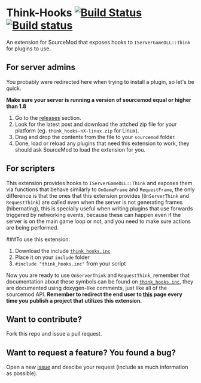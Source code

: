 # Think-Hooks [![Build Status](https://travis-ci.org/fakuivan/Think-Hooks.svg?branch=master)](https://travis-ci.org/fakuivan/Think-Hooks) [![Build status](https://ci.appveyor.com/api/projects/status/o9ewtn209bp8k3l3/branch/master?svg=true)](https://ci.appveyor.com/project/fakuivan/think-hooks/branch/master)
An extension for SourceMod that exposes hooks to ``IServerGameDLL::Think`` for plugins to use.

## For server admins
You probably were redirected here when trying to install a plugin, so let's be quick.

__Make sure your server is running a version of sourcemod equal or higher than 1.8__

1. Go to the [releases](https://github.com/fakuivan/Think-Hooks/releases) section.
2. Look for the latest post and download the attched zip file for your platform (eg. ``think_hooks-nX-linux.zip`` for Linux).
3. Drag and drop the contents from the file to your ``sourcemod`` folder.
4. Done, load or reload any plugins that need this extension to work, they should ask SourceMod to load the extension for you.

## For scripters
This extension provides hooks to ``IServerGameDLL::Think`` and exposes them via functions that behave similarly to ``OnGameFrame`` and ``RequestFrame``, the only difference is that the ones that this extension provides (``OnServerThink`` and ``RequestThink``) are called even when the server is not generating frames (hibernating), this is specially useful when writing plugins that use forwards triggered by networking events, because these can happen even if the server is on the main game loop or not, and you need to make sure actions are being performed.

###To use this extension:

1. Download the include [``think_hooks.inc``](https://github.com/fakuivan/Think-Hooks/blob/master/include/think_hooks.inc)
2. Place it on your ``include`` folder
3. ``#include "think_hooks.inc"`` from your script

Now you are ready to use ``OnServerThink`` and ``RequestThink``, remember that documentation about these symbols can be found on [``think_hooks.inc``](https://github.com/fakuivan/Think-Hooks/blob/master/include/think_hooks.inc), they are documented using doxygen-like comments, just like all of the sourcemod API. **Remember to redirect the end user to [this](https://github.com/fakuivan/Think-Hooks/blob/master/README.md) page every time you publish a project that utilizes this extension.**

## Want to contribute?
Fork this repo and issue a pull request.

## Want to request a feature? You found a bug?
Open a new [issue](https://github.com/fakuivan/Think-Hooks/issues) and descibe your request (include as much information as possible).
